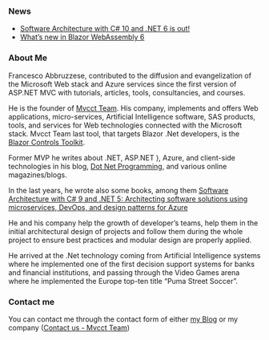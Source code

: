 ### News
- [Software Architecture with C# 10 and .NET 6 is out!](http://www.dotnet-programming.com/post/2022/04/01/Software-Architecture-with-C-10-and-NET-6-is-out!.aspx)
- [What’s new in Blazor WebAssembly 6](http://www.dotnet-programming.com/post/2021/08/27/Whate28099s-new-in-Blazor-WebAssembly-6.aspx)
### About Me

<!--
**frankabbruzzese/frankabbruzzese** is a ✨ _special_ ✨ repository because its `README.md` (this file) appears on your GitHub profile.

Here are some ideas to get you started:

- 🔭 I’m currently working on ...
- 🌱 I’m currently learning ...
- 👯 I’m looking to collaborate on ...
- 🤔 I’m looking for help with ...
- 💬 Ask me about ...
- 📫 How to reach me: ...
- 😄 Pronouns: ...
- ⚡ Fun fact: ...
-->

Francesco Abbruzzese, contributed to the diffusion and evangelization of the Microsoft Web stack and Azure services since the first version of ASP.NET MVC with tutorials, articles, tools, consultancies, and courses.

He is the founder of   [Mvcct Team](http://www.mvc-controls.com/). His company, implements and offers Web applications, micro-services, Artificial Intelligence software, SAS products, tools, and services for Web technologies connected with the Microsoft stack. Mvcct Team last tool, that targets  Blazor .Net developers, is the  [Blazor Controls Toolkit](https://blazorct.azurewebsites.net/).

Former MVP he writes about .NET, ASP.NET ), Azure, and client-side technologies in his blog, [Dot Net Programming](http://www.dotnet-programming.com/), and various online magazines/blogs.

In the last years, he wrote also some books, among them [Software Architecture with C# 9 and .NET 5: Architecting software solutions using microservices, DevOps, and design patterns for Azure](https://www.amazon.com/dp/B08Q8PNK29)


He and his company help the growth of developer’s teams, help them in the initial architectural design of projects and follow them during the whole project to ensure best practices and modular design are properly applied.

He arrived at the .Net technology coming from Artificial Intelligence systems where he implemented one of the first decision support systems for banks and financial institutions, and passing through the Video Games arena where he implemented the Europe top-ten title “Puma Street Soccer”.

### Contact me

You can contact me through the contact form of either [my Blog](http://www.dotnet-programming.com/contact.aspx) or my company ([Contact us - Mvcct Team](http://www.mvc-controls.com/company/Home/Contact))

